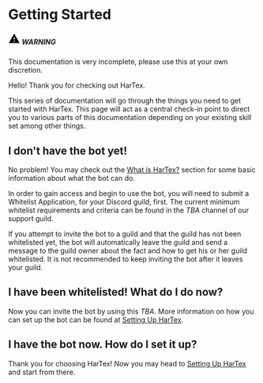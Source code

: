 # Getting Started

<div class="warning">
    <h5>
        <span class="span">
            <svg xmlns="http://www.w3.org/2000/svg" height="24px" viewBox="0 0 24 24" width="24px" fill="#000000"><path d="M1 21h22L12 2 1 21zm12-3h-2v-2h2v2zm0-4h-2v-4h2v4z"/></svg>
        </span>
        <span class="span2">
            WARNING
        </span>
    </h5>
    <p>This documentation is very incomplete, please use this at your own discretion.</p>
</div>

Hello! Thank you for checking out HarTex.

This series of documentation will go through the things you need to get started with HarTex. This page will act as a
central check-in point to direct you to various parts of this documentation depending on your existing skill set among
other things.

## I don't have the bot yet!

No problem! You may check out the [What is HarTex?](/HarTex-rust-discord-bot/docs/usage/general-info/what-is-hartex) section for some basic information
about what the bot can do.

In order to gain access and begin to use the bot, you will need to submit a Whitelist Application, for your Discord
guild, first. The current minimum whitelist requirements and criteria can be found in the *TBA* channel of our support
guild.

If you attempt to invite the bot to a guild and that the guild has not been whitelisted yet, the bot will automatically
leave the guild and send a message to the guild owner about the fact and how to get his or her guild whitelisted. It is
not recommended to keep inviting the bot after it leaves your guild.

## I have been whitelisted! What do I do now?

Now you can invite the bot by using this *TBA*. More information on how you can set up the bot can be found at
[Setting Up HarTex](/HarTex-rust-discord-bot/docs/usage/general-info/setting-up-hartex).

## I have the bot now. How do I set it up?

Thank you for choosing HarTex! Now you may head to [Setting Up HarTex](/HarTex-rust-discord-bot/docs/usage/general-info/setting-up-hartex)
and start from there.
